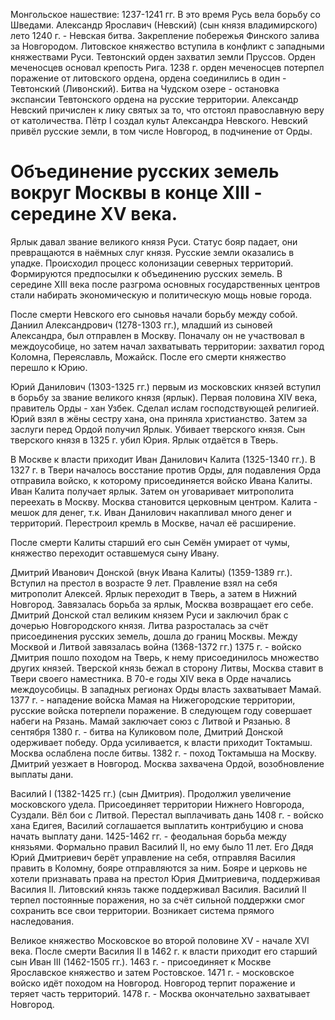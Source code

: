 Монгольское нашествие: 1237-1241 гг.
В это время Русь вела борьбу со Шведами. 
Александр Ярославич (Невский) (сын князя владимирского) лето 1240 г. - Невская битва. Закрепление побережья Финского залива за Новгородом. 
Литовское княжество вступила в конфликт с западными княжествами Руси. 
Тевтонский орден захватил земли Пруссов. 
Орден меченосцев основал крепость Рига.
1238 г. орден меченосцев потерпел поражение от литовского ордена, ордена соединились в один - Тевтонский (Ливонский). 
Битва на Чудском озере - остановка экспансии Тевтонского ордена на русские территории. Александр Невский причислен к лику святых за то, что отстоял православную веру от католичества. Пётр I создал культ Александра Невского. 
Невский привёл русские земли, в том числе Новгород, в подчинение от Орды. 
# Объединение русских земель вокруг Москвы в конце XIII - середине XV века.
Ярлык давал звание великого князя Руси. 
Статус бояр падает, они превращаются в наёмных слуг князя. 
Русские земли оказались в упадке. 
Происходил процесс колонизации северных территорий. 
Формируются предпосылки к объединению русских земель. 
В середине XIII века после разгрома основных государственных центров стали набирать экономическую и политическую мощь новые города. 

После смерти Невского его сыновья начали борьбу между собой.
Даниил Александрович (1278-1303 гг.), младший из сыновей Александра, был отправлен в Москву. Поначалу он не участвовал в междоусобице, но затем начал захватывать территории: захватил город Коломна, Переяславль, Можайск. После его смерти княжество перешло к Юрию.

Юрий Данилович (1303-1325 гг.) первым из московских князей вступил в борьбу за звание великого князя (ярлык). 
Первая половина XIV века, правитель Орды - хан Узбек. Сделал ислам господствующей религией. 
Юрий взял в жёны сестру хана, она приняла христианство. Затем за заслуги перед Ордой получил Ярлык. Убивает тверского князя. 
Сын тверского князя в 1325 г. убил Юрия. Ярлык отдаётся в Тверь. 

В Москве к власти приходит Иван Данилович Калита (1325-1340 гг.). В 1327 г. в Твери началось восстание против Орды, для подавления Орда отправила войско, к которому присоединяется войско Ивана Калиты. Иван Калита получает ярлык. Затем он уговаривает митрополита переехать в Москву. Москва становится церковным центром. Калита - мешок для денег, т.к. Иван Данилович накапливал много денег и территорий. Перестроил кремль в Москве, начал её расширение. 

После смерти Калиты старший его сын Семён умирает от чумы, княжество переходит оставшемуся сыну Ивану.

Дмитрий Иванович Донской (внук Ивана Калиты) (1359-1389 гг.). 
Вступил на престол в возрасте 9 лет. Правление взял на себя митрополит Алексей. Ярлык переходит в Тверь, а затем в Нижний Новгород. Завязалась борьба за ярлык, Москва возвращает его себе. Дмитрий Донской стал великим князем Руси и заключил брак с дочерью Новгородского князя. 
Литва разросталась за счёт присоединения русских земель, дошла до границ Москвы. 
Между Москвой и Литвой завязалась война (1368-1372 гг.) 
1375 г. - войско Дмитрия пошло походом на Тверь, к нему присоединилось множество других князей. Тверской князь бежал в сторону Литвы, Москва ставит в Твери своего наместника. 
В 70-е годы XIV века в Орде начались междоусобицы. В западных регионах Орды власть захватывает Мамай. 1377 г. - нападение войска Мамая на Нижегородские территории, русские войска потерпели поражение. В следующем году совершает набеги на Рязань. Мамай заключает союз с Литвой и Рязанью. 8 сентября 1380 г. - битва на Куликовом поле, Дмитрий Донской одерживает победу. Орда усиливается, к власти приходит Токтамыш. Москва ослаблена после битвы.
1382 г. - поход Токтамыша на Москву. Дмитрий уезжает в Новгород. Москва захвачена Ордой, возобновление выплаты дани. 

Василий I (1382-1425 гг.) (сын Дмитрия). Продолжил увеличение московского удела. Присоединяет территории Нижнего Новгорода, Суздали. Вёл бои с Литвой. Перестал выплачивать дань
1408 г. - войско хана Едигея, Василий соглашается выплатить контрибуцию и снова начать выплату дани. 
1425-1462 гг. - феодальная борьба между князьями. Формально правил Василий II, но ему было 11 лет. Его Дядя Юрий Дмитриевич берёт управление на себя, отправляя Василия править в Коломну, бояре отправляются за ним. Бояре и церковь не хотели признавать права на престол Юрия Дмитриевича, поддерживая Василия II. Литовский князь также поддерживал Василия. Василий II терпел постоянные поражения, но за счёт сильной поддержки смог сохранить все свои территории. 
Возникает система прямого наследования.

Великое княжество Московское во второй половине XV - начале XVI века. 
После смерти Василия II в 1462 г. к власти приходит его старший сын Иван III (1462-1505 гг.). 
1463 г. - присоединяет к Москве Ярославское княжество и затем Ростовское. 
1471 г. - московское войско идёт походом на Новгород. Новгород терпит поражение и теряет часть территорий.
1478 г. - Москва окончательно захватывает Новгород. 